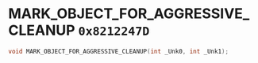 # MARK_OBJECT_FOR_AGGRESSIVE_CLEANUP `0x8212247D`

```cpp
void MARK_OBJECT_FOR_AGGRESSIVE_CLEANUP(int _Unk0, int _Unk1);
```